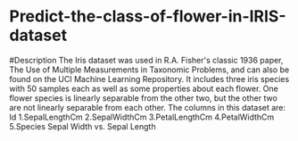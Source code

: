 # Predict-the-class-of-flower-in-IRIS-dataset
#Description
The Iris dataset was used in R.A. Fisher's classic 1936 paper, The Use of Multiple Measurements in Taxonomic Problems, and can also be found on the UCI Machine Learning Repository.
It includes three iris species with 50 samples each as well as some properties about each flower. One flower species is linearly separable from the other two, but the other two are not linearly separable from each other.
The columns in this dataset are:
Id
1.SepalLengthCm
2.SepalWidthCm
3.PetalLengthCm
4.PetalWidthCm
5.Species
Sepal Width vs. Sepal Length
